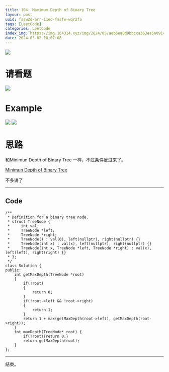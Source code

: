 ```yaml
---
title: 104. Maximum Depth of Binary Tree
layour: post
uuid: fasw2d-arr-11ed-fasfw-wqr2fa
tags: [LeetCode]
categories: LeetCode
index_img: https://img.164314.xyz/img/2024/05/aeb5ea8d0bbcca363ea5a0914674916f.png
date: 2024-05-02 18:07:08
---
```


![](https://img.164314.xyz/img/2024/05/aeb5ea8d0bbcca363ea5a0914674916f.png)


# 请看题
![](https://img.164314.xyz/img/2024/05/a85fc06740951d613f5c5d0d12ef86cf.png)

# Example

![](https://img.164314.xyz/img/2024/05/d52194e68acdcbdd3bf100b939ba82a1.png)
![](https://img.164314.xyz/img/2024/05/85f315e57823fa3688d24eb904209d9a.png)

# 思路

和Minimun Depth of Binary Tree 一样，不过条件反过来了。

[Minimun Depth of Binary Tree ](https://linux.do/t/topic/95661?u=onewhite)

不多讲了

----

## Code

```
/**
 * Definition for a binary tree node.
 * struct TreeNode {
 *     int val;
 *     TreeNode *left;
 *     TreeNode *right;
 *     TreeNode() : val(0), left(nullptr), right(nullptr) {}
 *     TreeNode(int x) : val(x), left(nullptr), right(nullptr) {}
 *     TreeNode(int x, TreeNode *left, TreeNode *right) : val(x), left(left), right(right) {}
 * };
 */
class Solution {
public:
    int getMaxDepth(TreeNode *root)
    {
        if(!root)
        {
            return 0;
        }
        if(!root->left && !root->right)
        {
            return 1;
        }
        return 1 + max(getMaxDepth(root->left), getMaxDepth(root->right));
    }
    int maxDepth(TreeNode* root) {
        if(!root){return 0;}
        return getMaxDepth(root);
    }
};
```
---
结束。
